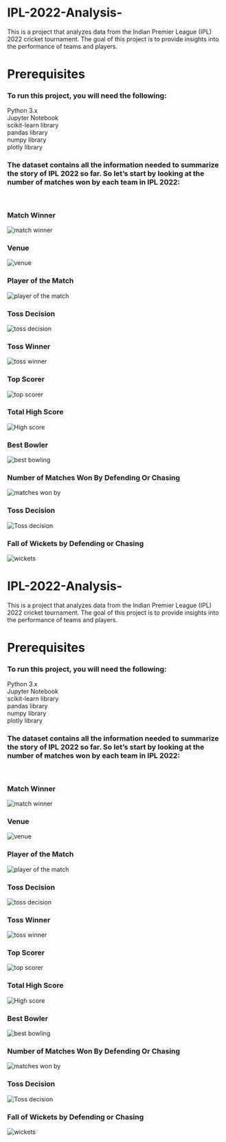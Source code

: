


# IPL-2022-Analysis-
This is a project that analyzes data from the Indian Premier League (IPL) 2022 cricket tournament. The goal of this project is to provide insights into the performance of teams and players.

# Prerequisites
<h3>To run this project, you will need the following:<br></h3>

Python 3.x<br>
Jupyter Notebook<br>
scikit-learn library<br>
pandas library<br>
numpy library<br> 
plotly library<br>
<h3>The dataset contains all the information needed to summarize the story of IPL 2022 so far. So let’s start by looking at the number of matches won by each team in IPL 2022:</h3><br>

<h3>Match Winner</h3>

![match winner](https://github.com/Sanketarali/IPL-2022-Analysis/assets/110754364/c7eb3e28-c8f4-4098-a0a8-f0b3d0bec5a0)

<h3>Venue</h3> 

![venue](https://github.com/Sanketarali/IPL-2022-Analysis/assets/110754364/7359f075-a11f-4d1a-b58f-c36eaa8db434)

<h3>Player of the Match</h3>

![player of the match](https://github.com/Sanketarali/IPL-2022-Analysis/assets/110754364/19c2d2ec-f063-4344-9e4a-380a65b33e97)


<h3>Toss Decision</h3>

![toss decision](https://github.com/Sanketarali/IPL-2022-Analysis/assets/110754364/ffbbe3da-52c4-4086-b334-d8a5d8486f12)


<h3>Toss Winner</h3>

![toss winner](https://github.com/Sanketarali/IPL-2022-Analysis/assets/110754364/b94d1cae-ee30-4923-80db-3e22d3c4554b)


<h3>Top Scorer</h3>

![top  scorer](https://github.com/Sanketarali/IPL-2022-Analysis/assets/110754364/1a31de7f-1976-469f-a83c-3a4690f95fc4)


<h3>Total High Score</h3>

![High score](https://github.com/Sanketarali/IPL-2022-Analysis/assets/110754364/1b94d726-c644-453c-86c8-57f39fd3ad0a)


<h3>Best Bowler</h3>

![best bowling](https://github.com/Sanketarali/IPL-2022-Analysis/assets/110754364/c02b3737-4696-4ebf-9841-99e6c3444ed8)

<h3>Number of Matches Won By Defending Or Chasing</h3>

![matches won by](https://github.com/Sanketarali/IPL-2022-Analysis/assets/110754364/f038ec0f-28ac-4042-8b83-0c7fd97cbec1)

<h3>Toss Decision</h3>

![Toss decision](https://github.com/Sanketarali/IPL-2022-Analysis/assets/110754364/3e8cf6c5-c6c4-4cf1-9332-8e0525c31b56)

<h3>Fall of Wickets by Defending or Chasing</h3>

![wickets](https://github.com/Sanketarali/IPL-2022-Analysis/assets/110754364/03749142-064f-493b-b5ec-669621d5023e)






# IPL-2022-Analysis-
This is a project that analyzes data from the Indian Premier League (IPL) 2022 cricket tournament. The goal of this project is to provide insights into the performance of teams and players.

# Prerequisites
<h3>To run this project, you will need the following:<br></h3>

Python 3.x<br>
Jupyter Notebook<br>
scikit-learn library<br>
pandas library<br>
numpy library<br> 
plotly library<br>
<h3>The dataset contains all the information needed to summarize the story of IPL 2022 so far. So let’s start by looking at the number of matches won by each team in IPL 2022:</h3><br>

<h3>Match Winner</h3>

![match winner](https://github.com/Sanketarali/IPL-2022-Analysis/assets/110754364/c7eb3e28-c8f4-4098-a0a8-f0b3d0bec5a0)

<h3>Venue</h3> 

![venue](https://github.com/Sanketarali/IPL-2022-Analysis/assets/110754364/7359f075-a11f-4d1a-b58f-c36eaa8db434)

<h3>Player of the Match</h3>

![player of the match](https://github.com/Sanketarali/IPL-2022-Analysis/assets/110754364/19c2d2ec-f063-4344-9e4a-380a65b33e97)


<h3>Toss Decision</h3>

![toss decision](https://github.com/Sanketarali/IPL-2022-Analysis/assets/110754364/ffbbe3da-52c4-4086-b334-d8a5d8486f12)


<h3>Toss Winner</h3>

![toss winner](https://github.com/Sanketarali/IPL-2022-Analysis/assets/110754364/b94d1cae-ee30-4923-80db-3e22d3c4554b)


<h3>Top Scorer</h3>

![top  scorer](https://github.com/Sanketarali/IPL-2022-Analysis/assets/110754364/1a31de7f-1976-469f-a83c-3a4690f95fc4)


<h3>Total High Score</h3>

![High score](https://github.com/Sanketarali/IPL-2022-Analysis/assets/110754364/1b94d726-c644-453c-86c8-57f39fd3ad0a)


<h3>Best Bowler</h3>

![best bowling](https://github.com/Sanketarali/IPL-2022-Analysis/assets/110754364/c02b3737-4696-4ebf-9841-99e6c3444ed8)

<h3>Number of Matches Won By Defending Or Chasing</h3>

![matches won by](https://github.com/Sanketarali/IPL-2022-Analysis/assets/110754364/f038ec0f-28ac-4042-8b83-0c7fd97cbec1)

<h3>Toss Decision</h3>

![Toss decision](https://github.com/Sanketarali/IPL-2022-Analysis/assets/110754364/3e8cf6c5-c6c4-4cf1-9332-8e0525c31b56)

<h3>Fall of Wickets by Defending or Chasing</h3>

![wickets](https://github.com/Sanketarali/IPL-2022-Analysis/assets/110754364/03749142-064f-493b-b5ec-669621d5023e)






